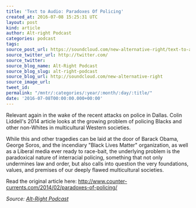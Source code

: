 ```yaml
---
title: 'Text to Audio: Paradoxes Of Policing'
created_at: 2016-07-08 15:25:31 UTC
layout: post
kind: article
author: Alt-right Podcast
categories: podcast
tags: 
source_post_url: https://soundcloud.com/new-alternative-right/text-to-audio-paradoxes-of-policing
source_twitter_url: http://twitter.com/
source_twitter: 
source_blog_name: Alt-Right Podcast
source_blog_slug: alt-right-podcast
source_blog_url: http://soundcloud.com/new-alternative-right
source_image_url: 
tweet_id: 
permalink: "/mntr/:categories/:year/:month/:day/:title/"
date: '2016-07-08T00:00:00.000+00:00'
---
```

Relevant again in the wake of the recent attacks on police in Dallas. Colin Liddell's 2014 article looks at the growing problem of policing Blacks and other non-Whites in multicultural Western societies. 

While this and other tragedies can be laid at the door of Barack Obama, George Soros, and the incendiary "Black Lives Matter" organization, as well as a Liberal media ever ready to race-bait, the underlying problem is the paradoxical nature of interracial policing, something that not only undermines law and order, but also calls into question the very foundations, values, and premises of our deeply flawed multicultural societies. 

Read the original article here:  http://www.counter-currents.com/2014/02/paradoxes-of-policing/<div class="">
    <i>Source: <a href="http://soundcloud.com/new-alternative-right">Alt-Right Podcast</a></i>
</div>
